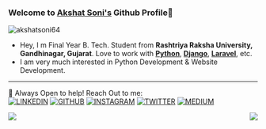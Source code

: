 
<!-- <a href="#"><img src="https://badges.pufler.dev/years/akshatsoni64"></a> -->
<!-- <img alt="GitHub followers" src="https://img.shields.io/github/followers/akshatsoni64?style=social"> -->



### Welcome to [Akshat Soni's](https://about.me/akshatsoni64) Github Profile👋
<img src="https://komarev.com/ghpvc/?username=akshatsoni64&label=Profile%20views&color=0e75b6&style=for-the-badge" alt="akshatsoni64" />

- Hey, I m Final Year B. Tech. Student from **Rashtriya Raksha University, Gandhinagar, Gujarat**. Love to work with [**Python**](https://www.python.org/), [**Django**](https://www.djangoproject.com/), [**Laravel**](https://www.laravel.com/), etc.
- I am very much interested in Python Development & Website Development.

*******
💬 Always Open to help! Reach Out to me: 
<br>
[![LINKEDIN](https://img.shields.io/badge/linkedin%20-%230077B5.svg?&style=for-the-badge&logo=linkedin&logoColor=white)](https://linkedin.com/in/akshatsoni64)
[![GITHUB](https://img.shields.io/badge/github%20-%23121011.svg?&style=for-the-badge&logo=github&logoColor=white)](https://github.com/akshatsoni64)
[![INSTAGRAM](https://img.shields.io/badge/akshatsoni64%20-%23E4405F.svg?&style=for-the-badge&logo=Instagram&logoColor=white)](https://instagram.com/akshatsoni64)
[![TWITTER](https://img.shields.io/badge/akshat_soni64%20-%231DA1F2.svg?&style=for-the-badge&logo=Twitter&logoColor=white)](https://twitter.com/akshat_soni64)
[![MEDIUM](https://img.shields.io/badge/medium-%2312100E.svg?&style=for-the-badge&logo=medium&logoColor=white)](https://jpoehnelt.medium.com/)
<div>
  
<img align="left" src="https://github-readme-stats.vercel.app/api?username=akshatsoni64&show_icons=true&hide_border=true&icon_color=5CFF33&theme=dark">
<img align="right" src="https://github-readme-stats.vercel.app/api/top-langs/?username=akshatsoni64&theme=dark&hide_border=true">
</div>
